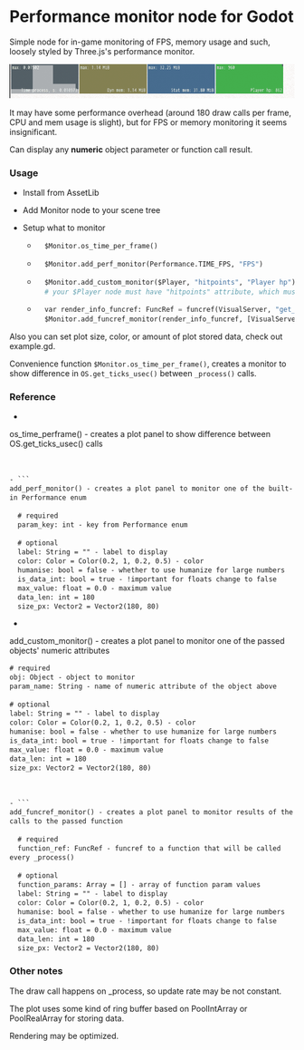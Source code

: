 # Performance monitor node for Godot

Simple node for in-game monitoring of FPS, memory usage and such, loosely styled by Three.js's performance monitor.

![Example ](\screens\monitor.gif)

It may have some performance overhead (around 180 draw calls per frame, CPU and mem usage is slight), but for FPS or memory monitoring it seems insignificant.

Can display any **numeric** object parameter or function call result.

### Usage

- Install from AssetLib

- Add Monitor node to your scene tree

- Setup what to monitor

  - ```python
      $Monitor.os_time_per_frame()
    ```
  - ```python
      $Monitor.add_perf_monitor(Performance.TIME_FPS, "FPS")
    ```
  - ```python
      $Monitor.add_custom_monitor($Player, "hitpoints", "Player hp")
      # your $Player node must have "hitpoints" attribute, which must be either float or int
    ```
  - ```python  
      var render_info_funcref: FuncRef = funcref(VisualServer, "get_render_info")
      $Monitor.add_funcref_monitor(render_info_funcref, [VisualServer.INFO_TEXTURE_MEM_USED], "Texture mem")
      ```

Also you can set plot size, color, or amount of plot stored data, check out example.gd.

Convenience function `$Monitor.os_time_per_frame()`, creates a monitor to show difference in `OS.get_ticks_usec()` between `_process()` calls.

### Reference


- ```
os_time_perframe() - creates a plot panel to show difference between OS.get_ticks_usec() calls
  ```


- ```
add_perf_monitor() - creates a plot panel to monitor one of the built-in Performance enum 
  
	# required
	param_key: int - key from Performance enum 
	
	# optional	
	label: String = "" - label to display
	color: Color = Color(0.2, 1, 0.2, 0.5) - color
	humanise: bool = false - whether to use humanize for large numbers
	is_data_int: bool = true - !important for floats change to false
	max_value: float = 0.0 - maximum value
	data_len: int = 180 
	size_px: Vector2 = Vector2(180, 80)
  ```


- ```
add_custom_monitor() - creates a plot panel to monitor one of the passed objects' numeric attributes
  
	# required
	obj: Object - object to monitor
	param_name: String - name of numeric attribute of the object above
	
	# optional	
	label: String = "" - label to display
	color: Color = Color(0.2, 1, 0.2, 0.5) - color
	humanise: bool = false - whether to use humanize for large numbers
	is_data_int: bool = true - !important for floats change to false
	max_value: float = 0.0 - maximum value
	data_len: int = 180 
	size_px: Vector2 = Vector2(180, 80)
  ```


- ```
add_funcref_monitor() - creates a plot panel to monitor results of the calls to the passed function
  
	# required
	function_ref: FuncRef - funcref to a function that will be called every _process()
	
	# optional	
	function_params: Array = [] - array of function param values
	label: String = "" - label to display
	color: Color = Color(0.2, 1, 0.2, 0.5) - color
	humanise: bool = false - whether to use humanize for large numbers
	is_data_int: bool = true - !important for floats change to false
	max_value: float = 0.0 - maximum value
	data_len: int = 180 
	size_px: Vector2 = Vector2(180, 80)
  ```
  

### Other notes

The draw call happens on _process, so update rate may be not constant.

The plot uses some kind of ring buffer based on PoolIntArray or PoolRealArray for storing data. 

Rendering may be optimized.

